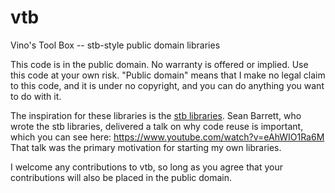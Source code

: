 vtb
===

Vino's Tool Box -- stb-style public domain libraries

This code is in the public domain. No warranty is offered or implied. Use this code at your own risk. "Public domain" means that I make no legal claim to this code, and it is under no copyright, and you can do anything you want to do with it.

The inspiration for these libraries is the [stb libraries](https://github.com/nothings/stb). Sean Barrett, who wrote the stb libraries, delivered a talk on why code reuse is important, which you can see here: https://www.youtube.com/watch?v=eAhWIO1Ra6M That talk was the primary motivation for starting my own libraries.

I welcome any contributions to vtb, so long as you agree that your contributions will also be placed in the public domain.